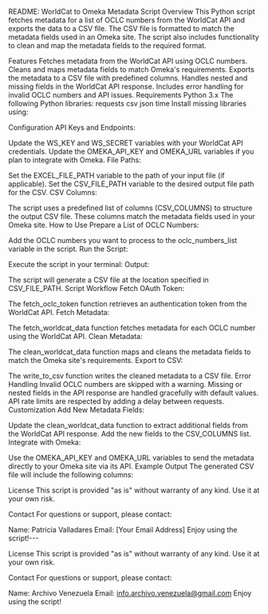 README: WorldCat to Omeka Metadata Script
Overview
This Python script fetches metadata for a list of OCLC numbers from the WorldCat API and exports the data to a CSV file. The CSV file is formatted to match the metadata fields used in an Omeka site. The script also includes functionality to clean and map the metadata fields to the required format.

Features
Fetches metadata from the WorldCat API using OCLC numbers.
Cleans and maps metadata fields to match Omeka's requirements.
Exports the metadata to a CSV file with predefined columns.
Handles nested and missing fields in the WorldCat API response.
Includes error handling for invalid OCLC numbers and API issues.
Requirements
Python 3.x
The following Python libraries:
requests
csv
json
time
Install missing libraries using:

Configuration
API Keys and Endpoints:

Update the WS_KEY and WS_SECRET variables with your WorldCat API credentials.
Update the OMEKA_API_KEY and OMEKA_URL variables if you plan to integrate with Omeka.
File Paths:

Set the EXCEL_FILE_PATH variable to the path of your input file (if applicable).
Set the CSV_FILE_PATH variable to the desired output file path for the CSV.
CSV Columns:

The script uses a predefined list of columns (CSV_COLUMNS) to structure the output CSV file. These columns match the metadata fields used in your Omeka site.
How to Use
Prepare a List of OCLC Numbers:

Add the OCLC numbers you want to process to the oclc_numbers_list variable in the script.
Run the Script:

Execute the script in your terminal:
Output:

The script will generate a CSV file at the location specified in CSV_FILE_PATH.
Script Workflow
Fetch OAuth Token:

The fetch_oclc_token function retrieves an authentication token from the WorldCat API.
Fetch Metadata:

The fetch_worldcat_data function fetches metadata for each OCLC number using the WorldCat API.
Clean Metadata:

The clean_worldcat_data function maps and cleans the metadata fields to match the Omeka site's requirements.
Export to CSV:

The write_to_csv function writes the cleaned metadata to a CSV file.
Error Handling
Invalid OCLC numbers are skipped with a warning.
Missing or nested fields in the API response are handled gracefully with default values.
API rate limits are respected by adding a delay between requests.
Customization
Add New Metadata Fields:

Update the clean_worldcat_data function to extract additional fields from the WorldCat API response.
Add the new fields to the CSV_COLUMNS list.
Integrate with Omeka:

Use the OMEKA_API_KEY and OMEKA_URL variables to send the metadata directly to your Omeka site via its API.
Example Output
The generated CSV file will include the following columns:

License
This script is provided "as is" without warranty of any kind. Use it at your own risk.

Contact
For questions or support, please contact:

Name: Patricia Valladares
Email: [Your Email Address]
Enjoy using the script!---

License
This script is provided "as is" without warranty of any kind. Use it at your own risk.

Contact
For questions or support, please contact:

Name: Archivo Venezuela
Email: info.archivo.venezuela@gmail.com
Enjoy using the script!